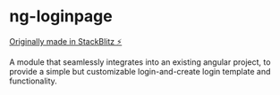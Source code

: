 # ng-loginpage

[Originally made in StackBlitz ⚡️](https://stackblitz.com/edit/ng-loginpage)

A module that seamlessly integrates into an existing angular project, to provide a simple but customizable login-and-create login template and functionality.
